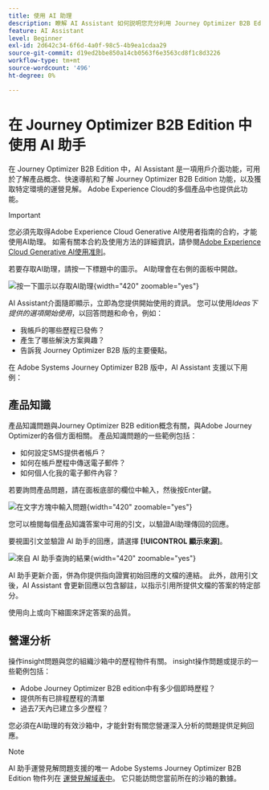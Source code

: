 ```yaml
---
title: 使用 AI 助理
description: 瞭解 AI Assistant 如何説明您充分利用 Journey Optimizer B2B Edition 功能。
feature: AI Assistant
level: Beginner
exl-id: 2d642c34-6f6d-4a0f-98c5-4b9ea1cdaa29
source-git-commit: d19ed2bbe850a14cb0563f6e3563cd8f1c8d3226
workflow-type: tm+mt
source-wordcount: '496'
ht-degree: 0%

---
```


# 在 Journey Optimizer B2B Edition 中使用 AI 助手

在 Journey Optimizer B2B Edition 中，AI Assistant 是一項用戶介面功能，可用於了解產品概念、快速導航和了解 Journey Optimizer B2B Edition 功能，以及獲取特定環境的運營見解。 Adobe Experience Cloud的多個產品中也提供此功能。

>[!IMPORTANT]
>
>您必須先取得Adobe Experience Cloud Generative AI使用者指南的合約，才能使用AI助理。 如需有關本合約及使用方法的詳細資訊，請參閱[Adobe Experience Cloud Generative AI使用准則](https://www.adobe.com/tw/legal/licenses-terms/adobe-dx-gen-ai-user-guidelines.html)。

若要存取AI助理，請按一下標題中的圖示。 AI助理會在右側的面板中開啟。

![按一下圖示以存取AI助理](./assets/ai-assistant-icon-displayed.png){width="420" zoomable="yes"}

AI Assistant介面隨即顯示，立即為您提供開始使用的資訊。 您可以使用&#x200B;_Ideas下提供的選項開始使用_，以回答問題和命令，例如：

* 我帳戶的哪些歷程已發佈？
* 產生了哪些解決方案興趣？
* 告訴我 Journey Optimizer B2B 版的主要優點。

在 Adobe Systems Journey Optimizer B2B 版中，AI Assistant 支援以下用例：

## 產品知識

產品知識問題與Journey Optimizer B2B edition概念有關，與Adobe Journey Optimizer的各個方面相關。 產品知識問題的一些範例包括：

* 如何設定SMS提供者帳戶？
* 如何在帳戶歷程中傳送電子郵件？
* 如何個人化我的電子郵件內容？

若要詢問產品問題，請在面板底部的欄位中輸入，然後按Enter鍵。

![在文字方塊中輸入問題](./assets/ai-assistant-ask-question.png){width="420" zoomable="yes"}

您可以檢閱每個產品知識答案中可用的引文，以驗證AI助理傳回的回應。

要視圖引文並驗證 AI 助手的回應，請選擇 **[!UICONTROL 顯示來源]**。

![來自 AI 助手查詢的結果](./assets/ai-assistant-answer.png){width="420" zoomable="yes"}

AI 助手更新介面，併為你提供指向證實初始回應的文檔的連結。 此外，啟用引文後，AI Assistant 會更新回應以包含腳註，以指示引用所提供文檔的答案的特定部分。

使用向上或向下縮圖來評定答案的品質。

## 營運分析

操作insight問題與您的組織沙箱中的歷程物件有關。 insight操作問題或提示的一些範例包括：

* Adobe Journey Optimizer B2B edition中有多少個即時歷程？
* 提供所有已排程歷程的清單
* 過去7天內已建立多少歷程？

您必須在AI助理的有效沙箱中，才能針對有關您營運深入分析的問題提供足夠回應。

>[!NOTE]
>
>AI 助手運營見解問題支援的唯一 Adobe Systems Journey Optimizer B2B Edition 物件列在 [運營見解域表中](./ai-assistant-overview.md#operational-insights)。 它只能訪問您當前所在的沙箱的數據。

<!-- Select to view an example of an operational insights question.

In the following example, AI Assistant receives the following query: _Show me dataflows that were created using the Amazon S3 source._

screen

AI Assistant responds with a table list of your dataflows and their corresponding IDs. Click the _Download_ icon ( Download icon ) to download the table as a CSV file. To view the entire table, click the _Expand_ icon ( Expand icon ).

screen

An expanded view of the table appears, providing you with a more comprehensive list of dataflows based on the parameters of your query.

screen

When prompted with an operational insights question, AI Assistant provides an explanation of how it computed the answer. In the following example, AI Assistant outlines the steps it took in order to identify the dataflows that were created using the Amazon S3 source.

screen

You can also provide filters and modifications to your questions, and you can instruct AI Assistant to render its findings based on the filters that you include. For example, you can ask AI Assistant to show you a trend of the count of segment definitions in the order of their created date, remove segment definitions with zero total profiles, and use month names instead of integers when displaying the data.

### Verify operational insights responses

You can verify each response related to operational insights questions using an SQL query that AI Assistant provides.

Select to view example of verifying operational insights responses

After receiving an answer for an operational insights question, click **[!UICONTROL Show sources]** and then select **[!UICONTROL View source query]**.

screen

When queried with an operational insights question, AI Assistant provides an SQL query that you can use to verify the process that it took to compute its answer. This source query is for verification purposes only and is not supported on Query Service.

screen  

 -->
